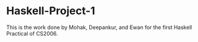 # Haskell-Project-1
This is the work done by Mohak, Deepankur, and Ewan for the first Haskell Practical of CS2006.
